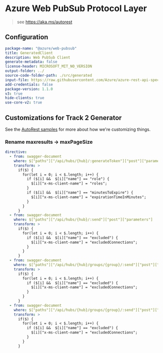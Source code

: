 # Azure Web PubSub Protocol Layer

> see https://aka.ms/autorest

## Configuration

```yaml
package-name: "@azure/web-pubsub"
title: GeneratedClient
description: Web PubSub Client
generate-metadata: false
license-header: MICROSOFT_MIT_NO_VERSION
output-folder: ../
source-code-folder-path: ./src/generated
input-file: https://raw.githubusercontent.com/Azure/azure-rest-api-specs/main/specification/webpubsub/data-plane/WebPubSub/stable/2021-10-01/webpubsub.json
add-credentials: false
package-version: 1.1.0
v3: true
hide-clients: true
use-core-v2: true
```

## Customizations for Track 2 Generator

See the [AutoRest samples](https://github.com/Azure/autorest/tree/master/Samples/3b-custom-transformations)
for more about how we're customizing things.

### Rename maxresults -> maxPageSize

```yaml
directive:
  - from: swagger-document
    where: $["paths"]["/api/hubs/{hub}/:generateToken"]["post"]["parameters"]
    transform: >
      if($) {
        for(let i = 0; i < $.length; i++) {
          if ($[i] &&  $[i]["name"] == "role") {
            $[i]["x-ms-client-name"] = "roles";
          }
          if ($[i] &&  $[i]["name"] == "minutesToExpire") {
            $[i]["x-ms-client-name"] = "expirationTimeInMinutes";
          }
        }
      }
  - from: swagger-document
    where: $["paths"]["/api/hubs/{hub}/:send"]["post"]["parameters"]
    transform: >
      if($) {
        for(let i = 0; i < $.length; i++) {
          if ($[i] &&  $[i]["name"] == "excluded") {
            $[i]["x-ms-client-name"] = "excludedConnections";
          }
        }
      }
  - from: swagger-document
    where: $["paths"]["/api/hubs/{hub}/groups/{group}/:send"]["post"]["parameters"]
    transform: >
      if($) {
        for(let i = 0; i < $.length; i++) {
          if ($[i] &&  $[i]["name"] == "excluded") {
            $[i]["x-ms-client-name"] = "excludedConnections";
          }
        }
      }
  - from: swagger-document
    where: $["paths"]["/api/hubs/{hub}/groups/{group}/:send"]["post"]["parameters"]
    transform: >
      if($) {
        for(let i = 0; i < $.length; i++) {
          if ($[i] &&  $[i]["name"] == "excluded") {
            $[i]["x-ms-client-name"] = "excludedConnections";
          }
        }
      }
```
